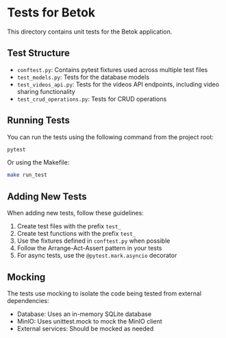 # Tests for Betok

This directory contains unit tests for the Betok application.

## Test Structure

- `conftest.py`: Contains pytest fixtures used across multiple test files
- `test_models.py`: Tests for the database models
- `test_videos_api.py`: Tests for the videos API endpoints, including video sharing functionality
- `test_crud_operations.py`: Tests for CRUD operations

## Running Tests

You can run the tests using the following command from the project root:

```bash
pytest
```

Or using the Makefile:

```bash
make run_test
```

## Adding New Tests

When adding new tests, follow these guidelines:

1. Create test files with the prefix `test_`
2. Create test functions with the prefix `test_`
3. Use the fixtures defined in `conftest.py` when possible
4. Follow the Arrange-Act-Assert pattern in your tests
5. For async tests, use the `@pytest.mark.asyncio` decorator

## Mocking

The tests use mocking to isolate the code being tested from external dependencies:

- Database: Uses an in-memory SQLite database
- MinIO: Uses unittest.mock to mock the MinIO client
- External services: Should be mocked as needed
